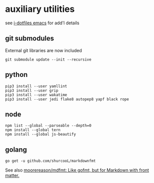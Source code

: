 auxiliary utilities
===================

see [i-dotfiles emacs](https://github.com/idcrook/i-dotfiles/tree/master/emacs) for add'l details

git submodules
--------------

External git libraries are now included

```
git submodule update --init --recursive
```

python
------

```
pip3 install --user yamllint
pip3 install --user grip
pip3 install --user wakatime
pip3 install --user jedi flake8 autopep8 yapf black rope

```

node
----

```
npm list --global --parseable --depth=0
npm install --global tern
npm install --global js-beautify
```

golang
------

```
go get -u github.com/shurcooL/markdownfmt
```

See also [moorereason/mdfmt: Like gofmt, but for Markdown with front matter.](https://github.com/moorereason/mdfmt)

